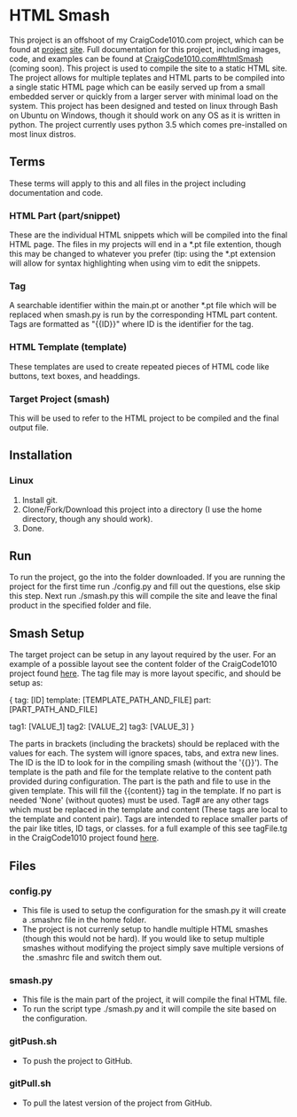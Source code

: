 # HTML Smash

This project is an offshoot of my CraigCode1010.com project, which can be found at [project](https://github.com/greenpro/CraigCode1010) [site](https://www.craigcode1010.com). Full documentation for this 
project, including images, code, and examples can be found at [CraigCode1010.com#htmlSmash](https://www.craigcode1010.com#htmlSmash) (coming soon). This project is used to compile the site to a static HTML 
site. The project allows for multiple teplates and HTML parts to be compiled into a single static HTML page which can be easily served up from a small embedded server or quickly from a larger server with 
minimal load on the system. This project has been designed and tested on linux through Bash on Ubuntu on Windows, though it should work on any OS as it is written in python. The project currently uses python 
3.5 which comes pre-installed on most linux distros.

## Terms
These terms will apply to this and all files in the project including documentation and code.

### HTML Part (part/snippet)
These are the individual HTML snippets which will be compiled into the final HTML page. The files in my projects will end in a *.pt file extention, though this may be changed to whatever you prefer (tip: 
using the *.pt extension will allow for syntax highlighting when using vim to edit the snippets.

### Tag
A searchable identifier within the main.pt or another *.pt file which will be replaced when smash.py is run by the corresponding HTML part content. Tags are formatted as "{{ID}}" where ID is the identifier for 
the tag.

### HTML Template (template)
These templates are used to create repeated pieces of HTML code like buttons, text boxes, and headdings.

### Target Project (smash)
This will be used to refer to the HTML project to be compiled and the final output file.

## Installation
### Linux
1. Install git.
2. Clone/Fork/Download this project into a directory (I use the home directory, though any should work).
3. Done.

## Run
To run the project, go the into the folder downloaded. If you are running the project for the first time run ./config.py and fill out the questions, else skip this step. Next run ./smash.py this will compile 
the site and leave the final product in the specified folder and file.

## Smash Setup
The target project can be setup in any layout required by the user. For an example of a possible layout see the content folder of the CraigCode1010 project found 
[here](https://github.com/greenpro/CraigCode1010/tree/master/content). The tag file may is more layout specific, and should be setup as:

{
   tag: [ID] 
   template: [TEMPLATE_PATH_AND_FILE]
   part: [PART_PATH_AND_FILE]
   
   tag1: [VALUE_1]
   tag2: [VALUE_2]
   tag3: [VALUE_3]
}

The parts in brackets (including the brackets) should be replaced with the values for each. The system will ignore spaces, tabs, and extra new lines. The ID is the ID to look for in the compiling smash 
(without the '{{}}'). The template is the path and file for the template relative to the content path provided during configuration. The part is the path and file to use in the given template. This will fill 
the {{content}} tag in the template. If no part is needed 'None' (without quotes) must be used. Tag# are any other tags which must be replaced in the template and content (These tags are local to the template 
and content pair). Tags are intended to replace smaller parts of the pair like titles, ID tags, or classes. for a full example of this see tagFile.tg in the CraigCode1010 project found 
[here](https://github.com/greenpro/CraigCode1010/blob/master/tagFile.tg). 

## Files
### config.py
* This file is used to setup the configuration for the smash.py it will create a .smashrc file in the home folder.
* The project is not currenly setup to handle multiple HTML smashes (though this would not be hard). If you would like to setup multiple smashes without modifying the project simply save multiple versions of 
  the .smashrc file and switch them out.

### smash.py
* This file is the main part of the project, it will compile the final HTML file. 
* To run the script type ./smash.py and it will compile the site based on the configuration.

### gitPush.sh
* To push the project to GitHub.

### gitPull.sh
* To pull the latest version of the project from GitHub.
